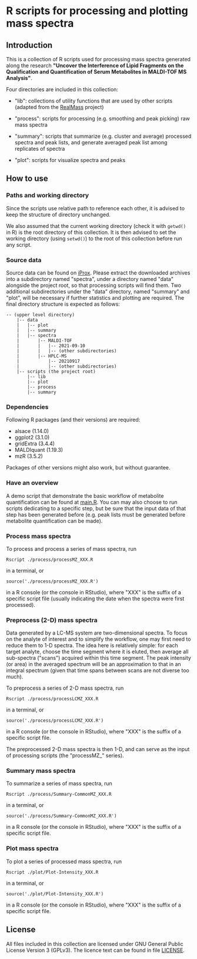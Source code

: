 # R scripts for processing and plotting mass spectra

## Introduction

This is a collection of R scripts used for processing mass spectra generated along the research **"Uncover the Interference of Lipid Fragments on the Qualification and Quantification of Serum Metabolites in MALDI-TOF MS Analysis"**.

Four directories are included in this collection: 

- "lib": collections of utility functions that are used by other scripts (adapted from the [RealMass](https://github.com/zwpwjwtz/RealMass) project)

- "process": scripts for processing (e.g. smoothing and peak picking) raw mass spectra

- "summary": scripts that summarize (e.g. cluster and average) processed spectra and peak lists, and generate averaged peak list among replicates of spectra

- "plot": scripts for visualize spectra and peaks

## How to use

### Paths and working directory

Since the scripts use relative path to reference each other, it is advised to keep the structure of directory unchanged.

We also assumed that the current working directory (check it with ```getwd()``` in R) is the root directory of this collection. It is then advised to set the working directory (using ```setwd()```) to the root of this collection before run any script.

### Source data

Source data can be found on [iProx](http://www.iprox.org/page/project.html?id=IPX0003892000). Please extract the downloaded archives into a subdirectory named "spectra", under a directory named "data" alongside the project root, so that processing scripts will find them. Two additional subdirectories under the "data" directory, named "summary" and "plot", will be necessary if further statistics and plotting are required. The final directory structure is expected as follows:

```
-- (upper level directory)
	|-- data
	|	|-- plot
	|	|-- summary
	|	|-- spectra
	|		|-- MALDI-TOF
	|		|	|-- 2021-09-10
	|		|	|-- (other subdirectories)
	|		|-- HPLC-MS
	|			|-- 20210917
	|			|-- (other subdirectories)
	|-- scripts (the project root)
		|-- lib
		|-- plot
		|-- process
		|-- summary
```

###  Dependencies

Following R packages (and their versions) are required:

- alsace (1.14.0)
- ggplot2 (3.1.0)
- gridExtra (3.4.4)
- MALDIquant (1.19.3)
- mzR (3.5.2)

Packages of other versions might also work, but without guarantee.

### Have an overview

A demo script that demonstrate the basic workflow of metabolite quantification can be found at [main.R](./main.R). You can may also choose to run scripts dedicating to a specific step, but be sure that the input data of that step has been generated before (e.g. peak lists must be generated before metabolite quantification can be made).

### Process mass spectra

To process and process a series of mass spectra, run 
```
Rscript ./process/processMZ_XXX.R
```
in a terminal, or
```
source('./process/processMZ_XXX.R')
```
in a R console (or the console in RStudio), where "XXX" is the suffix of a specific script file (usually indicating the date when the spectra were first processed).

### Preprocess (2-D) mass spectra

Data generated by a LC-MS system are two-dimensional spectra. To focus on the analyte of interest and to simplify the workflow, one may first need to reduce them to 1-D spectra. The idea here is relatively simple: for each target analyte, choose the time segment where it is eluted, then average all sub-spectra ("scans") acquired within this time segment. The peak intensity (or area) in the averaged spectrum will be an approximation to that in an integral spectrum (given that time spans between scans are not diverse too much).

To preprocess a series of 2-D mass spectra, run 
```
Rscript ./process/processLCMZ_XXX.R
```
in a terminal, or
```
source('./process/processLCMZ_XXX.R')
```
in a R console (or the console in RStudio), where "XXX" is the suffix of a specific script file.

The preprocessed 2-D mass spectra is then 1-D, and can serve as the input of processing scripts (the "processMZ_" series).

### Summary mass spectra

To summarize a series of mass spectra, run 
```
Rscript ./process/Summary-CommonMZ_XXX.R
```
in a terminal, or
```
source('./process/Summary-CommonMZ_XXX.R')
```
in a R console (or the console in RStudio), where "XXX" is the suffix of a specific script file.

### Plot mass spectra

To plot a series of processed mass spectra, run 
```
Rscript ./plot/Plot-Intensity_XXX.R
```
in a terminal, or
```
source('./plot/Plot-Intensity_XXX.R')
```
in a R console (or the console in RStudio), where "XXX" is the suffix of a specific script file.

## License

All files included in this collection are licensed under GNU General Public License Version 3 (GPLv3). The licence text can be found in file [LICENSE](./LICENSE).
